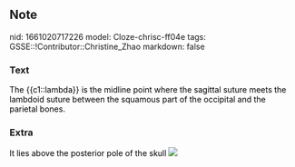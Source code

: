 ## Note
nid: 1661020717226
model: Cloze-chrisc-ff04e
tags: GSSE::!Contributor::Christine_Zhao
markdown: false

### Text
<div>
  <div>
    <div>
      <div>
        <font color="#000001">The {{c1::lambda}} is the midline
        point where the sagittal suture meets the lambdoid suture
        between the squamous part of the occipital and the parietal
        bones.</font>
      </div>
    </div>
  </div>
</div>

### Extra
<font color="#000001">It lies above the posterior pole of the
skull</font> <img src= 
"Screen%20Shot%202021-07-29%20at%207.28.02%20pm.png">
